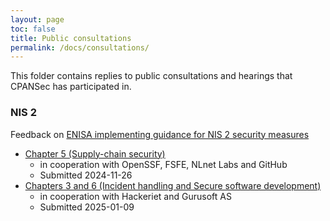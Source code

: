 ```yaml
---
layout: page
toc: false
title: Public consultations
permalink: /docs/consultations/
---
```

This folder contains replies to public consultations and hearings that CPANSec has participated in.

### NIS 2

Feedback on [ENISA implementing guidance for NIS 2 security measures](https://www.enisa.europa.eu/publications/implementation-guidance-on-nis-2-security-measures)

* [Chapter 5 (Supply-chain security)](Feedback-on-implementing-guidance-for-NIS-2-security-measures-chapter-5.pdf)
    * in cooperation with OpenSSF, FSFE, NLnet Labs and GitHub
    * Submitted 2024-11-26
* [Chapters 3 and 6 (Incident handling and Secure software development)](Feedback-on-implementing-guidance-for-NIS-2-security-measures-chapters-3-and-5.pdf)
    * in cooperation with Hackeriet and Gurusoft AS
    * Submitted 2025-01-09
